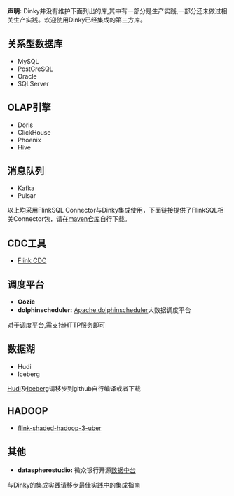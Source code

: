**声明:** Dinky并没有维护下面列出的库,其中有一部分是生产实践,一部分还未做过相关生产实践。欢迎使用Dinky已经集成的第三方库。

## 关系型数据库
  - MySQL
  - PostGreSQL
  - Oracle
  - SQLServer

## OLAP引擎
  - Doris
  - ClickHouse
  - Phoenix
  - Hive
  
  

## 消息队列

   - Kafka
   - Pulsar
   

以上均采用FlinkSQL Connector与Dinky集成使用，下面链接提供了FlinkSQL相关Connector包，请在[maven仓库](https://repo.maven.apache.org/maven2/org/apache/flink/)自行下载。


## CDC工具

  - [Flink CDC](https://github.com/ververica/flink-cdc-connectors/releases/)
  

## 调度平台

  - **Oozie**
  - **dolphinscheduler:** [Apache dolphinscheduler](https://dolphinscheduler.apache.org/zh-cn/)大数据调度平台
  

对于调度平台,需支持HTTP服务即可

## 数据湖

   - Hudi
   - Iceberg
  

[Hudi](https://github.com/apache/hudi)及[Iceberg](https://github.com/apache/iceberg)请移步到github自行编译或者下载

## HADOOP
  - [flink-shaded-hadoop-3-uber](https://repository.cloudera.com/artifactory/cloudera-repos/org/apache/flink/flink-shaded-hadoop-3-uber)

## 其他
  
  - **dataspherestudio:** 微众银行开源[数据中台](https://github.com/WeBankFinTech/DataSphereStudio)
  

与Dinky的集成实践请移步最佳实践中的集成指南
  

  
  
   